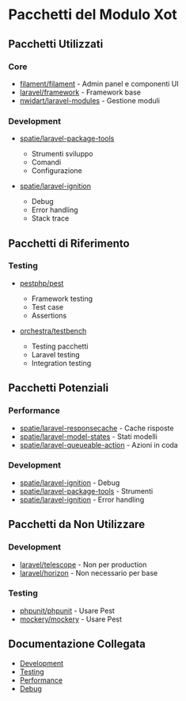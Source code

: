 # Pacchetti del Modulo Xot

## Pacchetti Utilizzati

### Core
- [filament/filament](https://filamentphp.com) - Admin panel e componenti UI
- [laravel/framework](https://github.com/laravel/framework) - Framework base
- [nwidart/laravel-modules](https://github.com/nwidart/laravel-modules) - Gestione moduli

### Development
- [spatie/laravel-package-tools](https://github.com/spatie/laravel-package-tools)
  - Strumenti sviluppo
  - Comandi
  - Configurazione

- [spatie/laravel-ignition](https://github.com/spatie/laravel-ignition)
  - Debug
  - Error handling
  - Stack trace

## Pacchetti di Riferimento

### Testing
- [pestphp/pest](https://pestphp.com)
  - Framework testing
  - Test case
  - Assertions

- [orchestra/testbench](https://github.com/orchestral/testbench)
  - Testing pacchetti
  - Laravel testing
  - Integration testing

## Pacchetti Potenziali

### Performance
- [spatie/laravel-responsecache](https://github.com/spatie/laravel-responsecache) - Cache risposte
- [spatie/laravel-model-states](https://github.com/spatie/laravel-model-states) - Stati modelli
- [spatie/laravel-queueable-action](https://github.com/spatie/laravel-queueable-action) - Azioni in coda

### Development
- [spatie/laravel-ignition](https://github.com/spatie/laravel-ignition) - Debug
- [spatie/laravel-package-tools](https://github.com/spatie/laravel-package-tools) - Strumenti
- [spatie/laravel-ignition](https://github.com/spatie/laravel-ignition) - Error handling

## Pacchetti da Non Utilizzare

### Development
- [laravel/telescope](https://github.com/laravel/telescope) - Non per production
- [laravel/horizon](https://github.com/laravel/horizon) - Non necessario per base

### Testing
- [phpunit/phpunit](https://github.com/sebastianbergmann/phpunit) - Usare Pest
- [mockery/mockery](https://github.com/mockery/mockery) - Usare Pest

## Documentazione Collegata

- [Development](packages/development.md)
- [Testing](packages/testing.md)
- [Performance](packages/performance.md)
- [Debug](packages/debug.md) 

